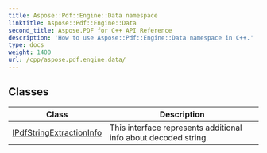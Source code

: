 ```yaml
---
title: Aspose::Pdf::Engine::Data namespace
linktitle: Aspose::Pdf::Engine::Data
second_title: Aspose.PDF for C++ API Reference
description: 'How to use Aspose::Pdf::Engine::Data namespace in C++.'
type: docs
weight: 1400
url: /cpp/aspose.pdf.engine.data/
---
```




## Classes

| Class | Description |
| --- | --- |
| [IPdfStringExtractionInfo](./ipdfstringextractioninfo/) | This interface represents additional info about decoded string. |
